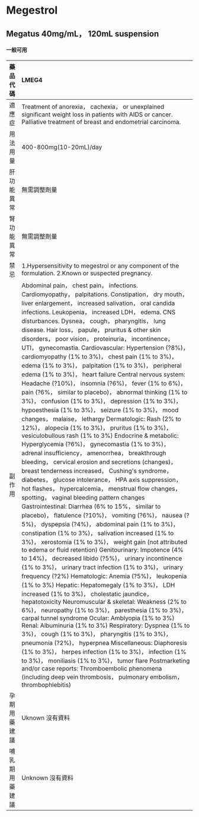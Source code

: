 # Megestrol

## Megatus 40mg/mL， 120mL suspension

#### 一般可用

| 藥品代碼       | LMEG4                                                                                                                                                                                                                                                                                                                                                                                                                                                                                                                                                                                                                                                                                                                                                                                                                                                                                                                                                                                                                                                                                                                                                                                                                                                                                                                                                                                                                                                                                                                                                                                                                                                                                                                                                                                                                                                                                                                                                                                                                                                                                                                                                                                                                                                                                                                                                                                                                                                                                                                                                                            |
|:---------------|:---------------------------------------------------------------------------------------------------------------------------------------------------------------------------------------------------------------------------------------------------------------------------------------------------------------------------------------------------------------------------------------------------------------------------------------------------------------------------------------------------------------------------------------------------------------------------------------------------------------------------------------------------------------------------------------------------------------------------------------------------------------------------------------------------------------------------------------------------------------------------------------------------------------------------------------------------------------------------------------------------------------------------------------------------------------------------------------------------------------------------------------------------------------------------------------------------------------------------------------------------------------------------------------------------------------------------------------------------------------------------------------------------------------------------------------------------------------------------------------------------------------------------------------------------------------------------------------------------------------------------------------------------------------------------------------------------------------------------------------------------------------------------------------------------------------------------------------------------------------------------------------------------------------------------------------------------------------------------------------------------------------------------------------------------------------------------------------------------------------------------------------------------------------------------------------------------------------------------------------------------------------------------------------------------------------------------------------------------------------------------------------------------------------------------------------------------------------------------------------------------------------------------------------------------------------------------------|
| 適應症         | Treatment of anorexia， cachexia， or unexplained significant weight loss in patients with AIDS or cancer. Palliative treatment of breast and endometrial carcinoma.                                                                                                                                                                                                                                                                                                                                                                                                                                                                                                                                                                                                                                                                                                                                                                                                                                                                                                                                                                                                                                                                                                                                                                                                                                                                                                                                                                                                                                                                                                                                                                                                                                                                                                                                                                                                                                                                                                                                                                                                                                                                                                                                                                                                                                                                                                                                                                                                             |
| 用法用量       | 400-800mg(10-20mL)/day                                                                                                                                                                                                                                                                                                                                                                                                                                                                                                                                                                                                                                                                                                                                                                                                                                                                                                                                                                                                                                                                                                                                                                                                                                                                                                                                                                                                                                                                                                                                                                                                                                                                                                                                                                                                                                                                                                                                                                                                                                                                                                                                                                                                                                                                                                                                                                                                                                                                                                                                                           |
| 肝功能異常     | 無需調整劑量                                                                                                                                                                                                                                                                                                                                                                                                                                                                                                                                                                                                                                                                                                                                                                                                                                                                                                                                                                                                                                                                                                                                                                                                                                                                                                                                                                                                                                                                                                                                                                                                                                                                                                                                                                                                                                                                                                                                                                                                                                                                                                                                                                                                                                                                                                                                                                                                                                                                                                                                                                     |
| 腎功能異常     | 無需調整劑量                                                                                                                                                                                                                                                                                                                                                                                                                                                                                                                                                                                                                                                                                                                                                                                                                                                                                                                                                                                                                                                                                                                                                                                                                                                                                                                                                                                                                                                                                                                                                                                                                                                                                                                                                                                                                                                                                                                                                                                                                                                                                                                                                                                                                                                                                                                                                                                                                                                                                                                                                                     |
| 禁忌           | 1.Hypersensitivity to megestrol or any component of the formulation. 2.Known or suspected pregnancy.                                                                                                                                                                                                                                                                                                                                                                                                                                                                                                                                                                                                                                                                                                                                                                                                                                                                                                                                                                                                                                                                                                                                                                                                                                                                                                                                                                                                                                                                                                                                                                                                                                                                                                                                                                                                                                                                                                                                                                                                                                                                                                                                                                                                                                                                                                                                                                                                                                                                             |
| 副作用         | Abdominal pain， chest pain， infections. Cardiomyopathy， palpitations. Constipation， dry mouth， liver enlargement， increased salivation， oral candida infections. Leukopenia， increased LDH， edema. CNS disturbances. Dysnea， cough， pharyngitis， lung disease. Hair loss， papule， pruritus & other skin disorders， poor vision， proteinuria， incontinence， UTI， gynecomastia. Cardiovascular: Hypertension (?8%)， cardiomyopathy (1% to 3%)， chest pain (1% to 3%)， edema (1% to 3%)， palpitation (1% to 3%)， peripheral edema (1% to 3%)， heart failure Central nervous system: Headache (?10%)， insomnia (?6%)， fever (1% to 6%)， pain (?6%， similar to placebo)， abnormal thinking (1% to 3%)， confusion (1% to 3%)， depression (1% to 3%)， hypoesthesia (1% to 3%)， seizure (1% to 3%)， mood changes， malaise， lethargy Dermatologic: Rash (2% to 12%)， alopecia (1% to 3%)， pruritus (1% to 3%)， vesiculobullous rash (1% to 3%) Endocrine & metabolic: Hyperglycemia (?6%)， gynecomastia (1% to 3%)， adrenal insufficiency， amenorrhea， breakthrough bleeding， cervical erosion and secretions (changes)， breast tenderness increased， Cushing's syndrome， diabetes， glucose intolerance， HPA axis suppression， hot flashes， hypercalcemia， menstrual flow changes， spotting， vaginal bleeding pattern changes Gastrointestinal: Diarrhea (6% to 15%， similar to placebo)， flatulence (?10%)， vomiting (?6%)， nausea (?5%)， dyspepsia (?4%)， abdominal pain (1% to 3%)， constipation (1% to 3%)， salivation increased (1% to 3%)， xerostomia (1% to 3%)， weight gain (not attributed to edema or fluid retention) Genitourinary: Impotence (4% to 14%)， decreased libido (?5%)， urinary incontinence (1% to 3%)， urinary tract infection (1% to 3%)， urinary frequency (?2%) Hematologic: Anemia (?5%)， leukopenia (1% to 3%) Hepatic: Hepatomegaly (1% to 3%)， LDH increased (1% to 3%)， cholestatic jaundice， hepatotoxicity Neuromuscular & skeletal: Weakness (2% to 6%)， neuropathy (1% to 3%)， paresthesia (1% to 3%)， carpal tunnel syndrome Ocular: Amblyopia (1% to 3%) Renal: Albuminuria (1% to 3%) Respiratory: Dyspnea (1% to 3%)， cough (1% to 3%)， pharyngitis (1% to 3%)， pneumonia (?2%)， hyperpnea Miscellaneous: Diaphoresis (1% to 3%)， herpes infection (1% to 3%)， infection (1% to 3%)， moniliasis (1% to 3%)， tumor flare Postmarketing and/or case reports: Thromboembolic phenomena (including deep vein thrombosis， pulmonary embolism， thrombophlebitis) |
| 孕期用藥建議   | Uknown 沒有資料                                                                                                                                                                                                                                                                                                                                                                                                                                                                                                                                                                                                                                                                                                                                                                                                                                                                                                                                                                                                                                                                                                                                                                                                                                                                                                                                                                                                                                                                                                                                                                                                                                                                                                                                                                                                                                                                                                                                                                                                                                                                                                                                                                                                                                                                                                                                                                                                                                                                                                                                                                  |
| 哺乳期用藥建議 | Unknown 沒有資料                                                                                                                                                                                                                                                                                                                                                                                                                                                                                                                                                                                                                                                                                                                                                                                                                                                                                                                                                                                                                                                                                                                                                                                                                                                                                                                                                                                                                                                                                                                                                                                                                                                                                                                                                                                                                                                                                                                                                                                                                                                                                                                                                                                                                                                                                                                                                                                                                                                                                                                                                                 |

